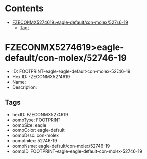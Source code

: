 



Contents
========

* [FZECONMX5274619>eagle-default/con-molex/52746-19](#fzeconmx5274619eagle-defaultcon-molex52746-19)
	* [Tags](#tags)

# FZECONMX5274619>eagle-default/con-molex/52746-19

- ID: FOOTPRINT-eagle-eagle-default-con-molex-52746-19
- Hex ID: FZECONMX5274619
- Name: 
- Description: 

## Tags

- hexID: FZECONMX5274619
- oompType: FOOTPRINT
- oompSize: eagle
- oompColor: eagle-default
- oompDesc: con-molex
- oompIndex: 52746-19
- oompName: eagle-default/con-molex/52746-19
- oompID: FOOTPRINT-eagle-eagle-default-con-molex-52746-19
